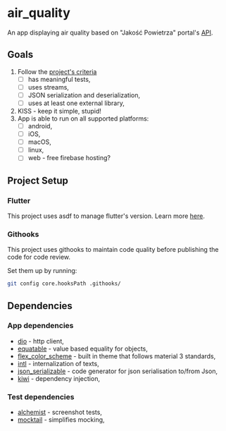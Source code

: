 # air_quality

An app displaying air quality based on "Jakość Powietrza" portal's [API](https://powietrze.gios.gov.pl/pjp/content/api).

## Goals

1. Follow the [project's criteria](http://mw.home.amu.edu.pl/zajecia/PRA2023/PRAPRO.html)
    - [ ] has meaningful tests,
    - [ ] uses streams,
    - [ ] JSON serialization and deserialization,
    - [ ] uses at least one external library,
2. KISS - keep it simple, stupid!
3. App is able to run on all supported platforms:
    - [ ] android,
    - [ ] iOS,
    - [ ] macOS,
    - [ ] linux,
    - [ ] web - free firebase hosting?

## Project Setup

### Flutter

This project uses asdf to manage flutter's version. Learn more [here](https://github.com/oae/asdf-flutter).

### Githooks

This project uses githooks to maintain code quality before publishing the code for code review.

Set them up by running:

```bash
git config core.hooksPath .githooks/
```

## Dependencies

### App dependencies

- [dio](https://pub.dev/packages/dio) - http client,
- [equatable](https://pub.dev/packages/equatable) - value based equality for objects,
- [flex_color_scheme](https://pub.dev/packages/flex_color_scheme) - built in theme that follows material 3 standards,
- [intl](https://pub.dev/packages/intl) - internalization of texts,
- [json_serializable](https://pub.dev/packages/json_serializable) - code generator for json serialisation to/from Json,
- [kiwi](https://pub.dev/packages/kiwi) - dependency injection,

### Test dependencies

- [alchemist](https://pub.dev/packages/alchemist) - screenshot tests,
- [mocktail](https://pub.dev/packages/mocktail) - simplifies mocking,
